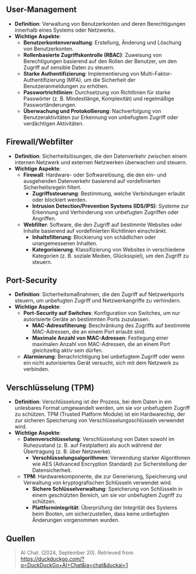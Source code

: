 ## User-Management
- **Definition**: Verwaltung von Benutzerkonten und deren Berechtigungen innerhalb eines Systems oder Netzwerks.
- **Wichtige Aspekte**:
  - **Benutzerkontenverwaltung**: Erstellung, Änderung und Löschung von Benutzerkonten.
  - **Rollenbasierte Zugriffskontrolle (RBAC)**: Zuweisung von Berechtigungen basierend auf den Rollen der Benutzer, um den Zugriff auf sensible Daten zu steuern.
  - **Starke Authentifizierung**: Implementierung von Multi-Faktor-Authentifizierung (MFA), um die Sicherheit der Benutzeranmeldungen zu erhöhen.
  - **Passwortrichtlinien**: Durchsetzung von Richtlinien für starke Passwörter (z. B. Mindestlänge, Komplexität) und regelmäßige Passwortänderungen.
  - **Überwachung und Protokollierung**: Nachverfolgung von Benutzeraktivitäten zur Erkennung von unbefugtem Zugriff oder verdächtigen Aktivitäten.

## Firewall/Webfilter
- **Definition**: Sicherheitslösungen, die den Datenverkehr zwischen einem internen Netzwerk und externen Netzwerken überwachen und steuern.
- **Wichtige Aspekte**:
  - **Firewall**: Hardware- oder Softwarelösung, die den ein- und ausgehenden Datenverkehr basierend auf vordefinierten Sicherheitsregeln filtert.
    - **Zugriffssteuerung**: Bestimmung, welche Verbindungen erlaubt oder blockiert werden.
    - **Intrusion Detection/Prevention Systems (IDS/IPS)**: Systeme zur Erkennung und Verhinderung von unbefugten Zugriffen oder Angriffen.
  - **Webfilter**: Software, die den Zugriff auf bestimmte Websites oder Inhalte basierend auf vordefinierten Richtlinien einschränkt.
    - **Inhaltsfilterung**: Blockierung von schädlichen oder unangemessenen Inhalten.
    - **Kategorisierung**: Klassifizierung von Websites in verschiedene Kategorien (z. B. soziale Medien, Glücksspiel), um den Zugriff zu steuern.

## Port-Security
- **Definition**: Sicherheitsmaßnahmen, die den Zugriff auf Netzwerkports steuern, um unbefugten Zugriff und Netzwerkangriffe zu verhindern.
- **Wichtige Aspekte**:
  - **Port-Security auf Switches**: Konfiguration von Switches, um nur autorisierte Geräte an bestimmten Ports zuzulassen.
    - **MAC-Adressfilterung**: Beschränkung des Zugriffs auf bestimmte MAC-Adressen, die an einem Port erlaubt sind.
    - **Maximale Anzahl von MAC-Adressen**: Festlegung einer maximalen Anzahl von MAC-Adressen, die an einem Port gleichzeitig aktiv sein dürfen.
  - **Alarmierung**: Benachrichtigung bei unbefugtem Zugriff oder wenn ein nicht autorisiertes Gerät versucht, sich mit dem Netzwerk zu verbinden.

## Verschlüsselung (TPM)
- **Definition**: Verschlüsselung ist der Prozess, bei dem Daten in ein unlesbares Format umgewandelt werden, um sie vor unbefugtem Zugriff zu schützen. TPM (Trusted Platform Module) ist ein Hardwarechip, der zur sicheren Speicherung von Verschlüsselungsschlüsseln verwendet wird.
- **Wichtige Aspekte**:
  - **Datenverschlüsselung**: Verschlüsselung von Daten sowohl im Ruhezustand (z. B. auf Festplatten) als auch während der Übertragung (z. B. über Netzwerke).
    - **Verschlüsselungsalgorithmen**: Verwendung starker Algorithmen wie AES (Advanced Encryption Standard) zur Sicherstellung der Datensicherheit.
  - **TPM**: Hardwarekomponente, die zur Generierung, Speicherung und Verwaltung von kryptografischen Schlüsseln verwendet wird.
    - **Sichere Schlüsselverwaltung**: Speicherung von Schlüsseln in einem geschützten Bereich, um sie vor unbefugtem Zugriff zu schützen.
    - **Plattformintegrität**: Überprüfung der Integrität des Systems beim Booten, um sicherzustellen, dass keine unbefugten Änderungen vorgenommen wurden.

## Quellen
> AI Chat. (2024, September 20). Retrieved from https://duckduckgo.com/?q=DuckDuckGo+AI+Chat&ia=chat&duckai=1